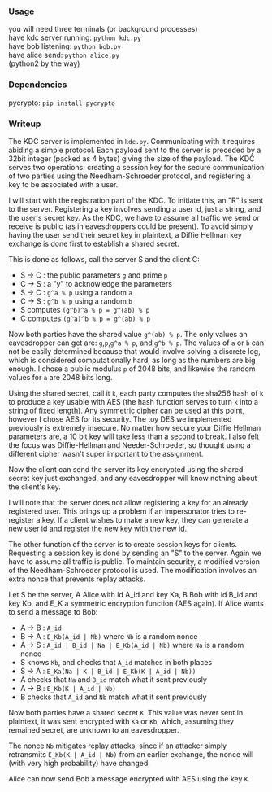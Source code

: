 ### Usage
you will need three terminals (or background processes)  
have kdc server running: `python kdc.py`  
have bob listening: `python bob.py`  
have alice send: `python alice.py`  
(python2 by the way)

### Dependencies
pycrypto: `pip install pycrypto`

### Writeup
The KDC server is implemented in `kdc.py`. Communicating with it requires abiding a simple protocol.
Each payload sent to the server is preceded by a 32bit integer (packed as 4 bytes) giving the size
of the payload. The KDC serves two operations: creating a session key for the secure communication of
two parties using the Needham-Schroeder protocol, and registering a key to be associated with a user.

I will start with the registration part of the KDC. To initiate this, an "R" is sent to the server.
Registering a key involves sending a user id, just a string, and the user's secret key.
As the KDC, we have to assume all traffic we send or receive is public 
(as in eavesdroppers could be present). To avoid simply having the user send their secret key
in plaintext, a Diffie Hellman key exchange is done first to establish a shared secret.

This is done as follows, call the server S and the client C:
* S -> C : the public parameters `g` and prime `p`
* C -> S : a "y" to acknowledge the parameters
* S -> C : `g^a % p` using a random `a`
* C -> S : `g^b % p` using a random `b`
* S computes `(g^b)^a % p = g^(ab) % p`
* C computes `(g^a)^b % p = g^(ab) % p`  

Now both parties have the shared value `g^(ab) % p`. The only values an eavesdropper can
get are: `g`,`p`,`g^a % p`, and `g^b % p`. The values of `a` or `b` can not be easily determined
because that would involve solving a discrete log, which is considered computationally hard,
as long as the numbers are big enough. I chose a public modulus `p` of 2048 bits, and likewise
the random values for `a` are 2048 bits long.

Using the shared secret, call it `k`, each party computes the sha256 hash of `k` to produce
a key usable with AES (the hash function serves to turn `k` into a string of fixed length).
Any symmetric cipher can be used at this point, however I chose AES for its security.
The toy DES we implemented previously is extremely insecure. No matter how secure your Diffie Hellman
parameters are, a 10 bit key will take less than a second to break.
I also felt the focus was Diffie-Hellman and Needer-Schroeder, so thought using
a different cipher wasn't super important to the assignment.

Now the client can send the server its key encrypted using the shared secret key just exchanged,
and any eavesdropper will know nothing about the client's key.

I will note that the server does not allow registering a key for an already registered user. This
brings up a problem if an impersonator tries to re-register a key. If a client wishes to make a new key,
they can generate a new user id and register the new key with the new id.

The other function of the server is to create session keys for clients. Requesting a session key
is done by sending an "S" to the server.
Again we have to assume all traffic is public. To maintain security, a modified version
of the Needham-Schroeder protocol is used. The modification involves an extra nonce that
prevents replay attacks.

Let S be the server, A Alice with id A\_id and key Ka, B Bob with id B\_id and key Kb,
and E\_K a symmetric encryption function (AES again).
If Alice wants to send a message to Bob:
* A -> B : `A_id`
* B -> A : `E_Kb(A_id | Nb)` where `Nb` is a random nonce
* A -> S : `A_id | B_id | Na | E_Kb(A_id | Nb)` where `Na` is a random nonce
* S knows `Kb`, and checks that `A_id` matches in both places
* S -> A : `E_Ka(Na | K | B_id | E_Kb(K | A_id | Nb))`
* A checks that `Na` and `B_id` match what it sent previously
* A -> B : `E_Kb(K | A_id | Nb)`
* B checks that `A_id` and `Nb` match what it sent previously  

Now both parties have a shared secret `K`. This value was never sent in plaintext, it was sent
encrypted with `Ka` or `Kb`, which, assuming they remained secret, are unknown to an eavesdropper.

The nonce `Nb` mitigates replay attacks, since if an attacker simply retransmits
`E_Kb(K | A_id | Nb)` from an earlier exchange, the nonce will (with very high probability)
have changed.

Alice can now send Bob a message encrypted with AES using the key `K`.
